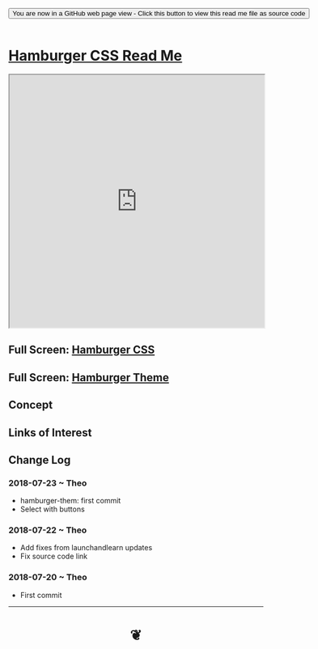 
<span style=display:none; >[You are now in a GitHub source code view - click this link to view Read Me file as a web page]( https://pushme-pullyou.github.io/#tootoo-templates/hamburger-css/README.md "View file as a web page." ) </span>

<div><input type=button class = 'btn btn-secondary btn-sm' onclick="window.location.href='https://github.com/pushme-pullyou/pushme-pullyou.github.io/blob/master/tootoo-templates/hamburger-css/README.md'";
value='You are now in a GitHub web page view - Click this button to view this read me file as source code' ></div>

<br>

# [Hamburger CSS Read Me]( #tootoo-templates/hamburger-css/README.md )


<iframe src=https://pushme-pullyou.github.io/tootoo-templates/hamburger-css/hamburger-css.html width=100% height=500px >Iframes are not viewable in GitHub source code views</iframe>

## Full Screen: [Hamburger CSS]( https://pushme-pullyou.github.io/tootoo-templates/hamburger-css/hamburger-css.html )

## Full Screen: [Hamburger Theme]( https://pushme-pullyou.github.io/tootoo-templates/hamburger-css/hamburger-theme.html )

## Concept




## Links of Interest


## Change Log

### 2018-07-23 ~ Theo

* hamburger-them: first commit
* Select with buttons

### 2018-07-22 ~ Theo

* Add fixes from launchandlearn updates
* Fix source code link

### 2018-07-20 ~ Theo

* First commit

***

# <center title="hello!" ><a href=javascript:window.scrollTo(0,0); style=text-decoration:none; > ❦ </a></center>

